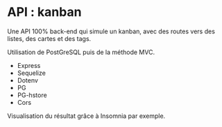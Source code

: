 # API : kanban

Une API 100% back-end qui simule un kanban, avec des routes vers des listes, des cartes et des tags.

Utilisation de PostGreSQL puis de la méthode MVC.

* Express
* Sequelize
* Dotenv
* PG
* PG-hstore
* Cors

Visualisation du résultat grâce à Insomnia par exemple.